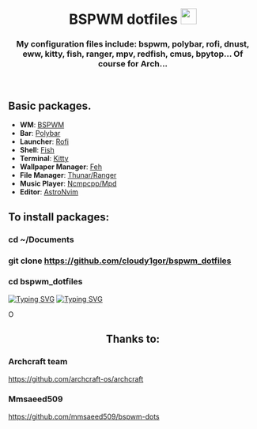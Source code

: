 <h1 align="center">BSPWM dotfiles </a>
<img src="https://github.com/blackcater/blackcater/raw/main/images/banner.gif" height="32" width="32"/></h1>
<h3 align="center">My configuration files include: bspwm, polybar, rofi, dnust, eww, kitty, fish, ranger, mpv, redfish, cmus, bpytop... Of course for Arch...</h3></br>
<!-- [screen.png](https://postimg.cc/fV96kWNg) -->

## Basic packages.  
+ **WM**: [BSPWM](https://github.com/cloudy1gor/bspwm_dotfiles/tree/main/.config/bspwm)
+ **Bar**: [Polybar](https://github.com/cloudy1gor/bspwm_dotfiles/tree/main/.config/polybar)
+ **Launcher**: [Rofi](https://github.com/cloudy1gor/bspwm_dotfiles/tree/main/.config/rofi)
+ **Shell**: [Fish](https://github.com/cloudy1gor/bspwm_dotfiles/tree/main/.config/fish)
+ **Terminal**: [Kitty](https://github.com/cloudy1gor/bspwm_dotfiles/tree/main/.config/kitty)
+ **Wallpaper Manager**: [Feh](https://github.com/cloudy1gor/bspwm_dotfiles/tree/main/.config/feh)
+ **File Manager**: [Thunar/Ranger](https://github.com/cloudy1gor/bspwm_dotfiles/tree/main/.config/ranger)
+ **Music Player**: [Ncmpcpp/Mpd](https://github.com/cloudy1gor/bspwm_dotfiles/tree/main/.config/ncmpcpp)
+ **Editor**: [AstroNvim](https://astronvim.com/)

## To install packages:

### cd ~/Documents
### git clone https://github.com/cloudy1gor/bspwm_dotfiles
### cd bspwm_dotfiles

[![Typing SVG](https://readme-typing-svg.herokuapp.com?color=%2336BCF7&lines=sh+install_packages.sh)](https://git.io/typing-svg)
[![Typing SVG](https://readme-typing-svg.herokuapp.com?color=%2336BCF7&lines=sh+coppy_configs.sh)](https://git.io/typing-svg)

O</br>

<h2 align="center">Thanks to: </h2>

### Archcraft team
https://github.com/archcraft-os/archcraft

### Mmsaeed509
https://github.com/mmsaeed509/bspwm-dots
